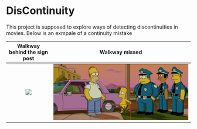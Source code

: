 # DisContinuity
This project is supposed to explore ways of detecting discontinuities in movies. Below is an exmpale of a continuity mistake

Walkway behind the sign post           |  Walkway missed
:-------------------------:|:-------------------------:
![](Bart_1.png.png)  |  ![](Bart_2.png)
